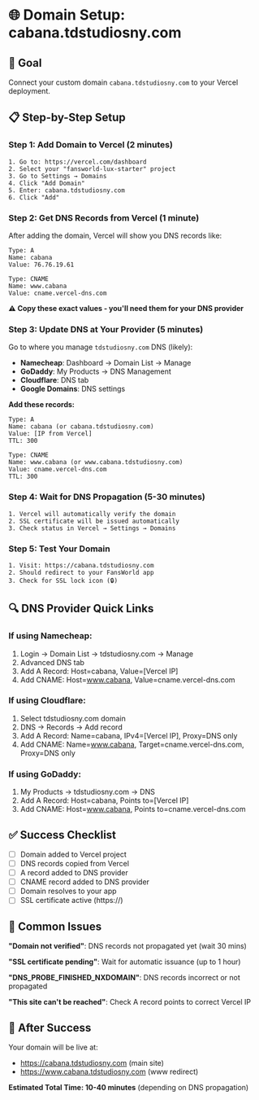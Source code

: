 # 🌐 Domain Setup: cabana.tdstudiosny.com

## 🎯 Goal
Connect your custom domain `cabana.tdstudiosny.com` to your Vercel deployment.

## 📋 Step-by-Step Setup

### Step 1: Add Domain to Vercel (2 minutes)
```
1. Go to: https://vercel.com/dashboard
2. Select your "fansworld-lux-starter" project
3. Go to Settings → Domains
4. Click "Add Domain"
5. Enter: cabana.tdstudiosny.com
6. Click "Add"
```

### Step 2: Get DNS Records from Vercel (1 minute)
After adding the domain, Vercel will show you DNS records like:
```
Type: A
Name: cabana
Value: 76.76.19.61

Type: CNAME  
Name: www.cabana
Value: cname.vercel-dns.com
```
**⚠️ Copy these exact values - you'll need them for your DNS provider**

### Step 3: Update DNS at Your Provider (5 minutes)
Go to where you manage `tdstudiosny.com` DNS (likely):
- **Namecheap**: Dashboard → Domain List → Manage
- **GoDaddy**: My Products → DNS Management  
- **Cloudflare**: DNS tab
- **Google Domains**: DNS settings

**Add these records:**
```
Type: A
Name: cabana (or cabana.tdstudiosny.com)  
Value: [IP from Vercel]
TTL: 300

Type: CNAME
Name: www.cabana (or www.cabana.tdstudiosny.com)
Value: cname.vercel-dns.com
TTL: 300
```

### Step 4: Wait for DNS Propagation (5-30 minutes)
```
1. Vercel will automatically verify the domain
2. SSL certificate will be issued automatically
3. Check status in Vercel → Settings → Domains
```

### Step 5: Test Your Domain
```
1. Visit: https://cabana.tdstudiosny.com
2. Should redirect to your FansWorld app
3. Check for SSL lock icon (🔒)
```

## 🔍 DNS Provider Quick Links

### If using **Namecheap**:
1. Login → Domain List → tdstudiosny.com → Manage
2. Advanced DNS tab
3. Add A Record: Host=cabana, Value=[Vercel IP]
4. Add CNAME: Host=www.cabana, Value=cname.vercel-dns.com

### If using **Cloudflare**:
1. Select tdstudiosny.com domain
2. DNS → Records → Add record
3. Add A Record: Name=cabana, IPv4=[Vercel IP], Proxy=DNS only
4. Add CNAME: Name=www.cabana, Target=cname.vercel-dns.com, Proxy=DNS only

### If using **GoDaddy**:
1. My Products → tdstudiosny.com → DNS
2. Add A Record: Host=cabana, Points to=[Vercel IP]
3. Add CNAME: Host=www.cabana, Points to=cname.vercel-dns.com

## ✅ Success Checklist
- [ ] Domain added to Vercel project
- [ ] DNS records copied from Vercel
- [ ] A record added to DNS provider
- [ ] CNAME record added to DNS provider
- [ ] Domain resolves to your app
- [ ] SSL certificate active (https://)

## 🚨 Common Issues

**"Domain not verified"**: DNS records not propagated yet (wait 30 mins)

**"SSL certificate pending"**: Wait for automatic issuance (up to 1 hour)

**"DNS_PROBE_FINISHED_NXDOMAIN"**: DNS records incorrect or not propagated

**"This site can't be reached"**: Check A record points to correct Vercel IP

## 🎊 After Success
Your domain will be live at:
- https://cabana.tdstudiosny.com (main site)
- https://www.cabana.tdstudiosny.com (www redirect)

**Estimated Total Time: 10-40 minutes** (depending on DNS propagation)